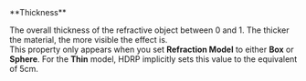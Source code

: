 <tr>
<td>**Thickness**</td>
<td>

The overall thickness of the refractive object between 0 and 1. The thicker the material, the more visible the effect is.<br />This property only appears when you set **Refraction Model** to either **Box** or **Sphere**. For the **Thin** model, HDRP implicitly sets this value to the equivalent of 5cm.

</td>
</tr>

